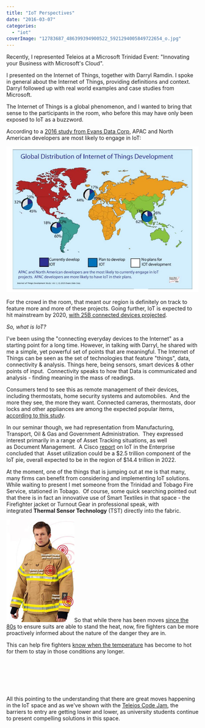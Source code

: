 ```yaml
---
title: "IoT Perspectives"
date: "2016-03-07"
categories: 
  - "iot"
coverImage: "12783687_486399394900522_5921294005849722654_o.jpg"
---
```


Recently, I represented Teleios at a Microsoft Trinidad Event: "Innovating your Business with Microsoft's Cloud".

I presented on the Internet of Things, together with Darryl Ramdin. I spoke in general about the Internet of Things, providing definitions and context. Darryl followed up with real world examples and case studies from Microsoft.

The Internet of Things is a global phenomenon, and I wanted to bring that sense to the participants in the room, who before this may have only been exposed to IoT as a buzzword.

According to a [2016 study from Evans Data Corp](http://www.evansdata.com/reports/viewRelease.php?reportID=38), APAC and North American developers are most likely to engage in IoT:

![global-distribution-of-internet-of-things-development](images/global-distribution-of-internet-of-things-development.jpg)

For the crowd in the room, that meant our region is definitely on track to feature more and more of these projects. Going further, IoT is expected to hit mainstream by 2020, [with 25B connected devices projected](http://www.gartner.com/newsroom/id/2905717).

_So, what is IoT?_

I've been using the "connecting everyday devices to the Internet" as a starting point for a long time. However, in talking with Darryl, he shared with me a simple, yet powerful set of points that are meaningful. The Internet of Things can be seen as the set of technologies that feature "things", data, connectivity & analysis. Things here, being sensors, smart devices & other points of input.  Connectivity speaks to how that Data is communicated and analysis - finding meaning in the mass of readings.

Consumers tend to see this as remote management of their devices, including thermostats, home security systems and automobiles.  And the more they see, the more they want. Connected cameras, thermostats, door locks and other appliances are among the expected popular items, [according to this study](https://www.icontrol.com/blog/2015-state-of-the-smart-home-report/).

In our seminar though, we had representation from Manufacturing, Transport, Oil & Gas and Government Administration.  They expressed interest primarily in a range of Asset Tracking situations, as well as Document Management.  A Cisco [report](http://www.cisco.com/c/dam/en_us/about/ac79/docs/innov/IoE_Economy.pdf) on IoT in the Enterprise concluded that  Asset utilization could be a $2.5 trillion component of the IoT pie, overall expected to be in the region of $14.4 trillion in 2022.

At the moment, one of the things that is jumping out at me is that many, many firms can benefit from considering and implementing IoT solutions. While waiting to present I met someone from the Trinidad and Tobago Fire Service, stationed in Tobago.  Of course, some quick searching pointed out that there is in fact an innovative use of Smart Textiles in that space - the Firefighter jacket or Turnout Gear in professional speak, with integrated **Thermal Sensor Technology** (TST) directly into the fabric.

![viking_turnout_gear_tst](images/viking_turnout_gear_tst.jpg)So that while there has been moves [since the 80s](http://globeturnoutgear.com/education/standards-and-testing/thermal-protective-performance-tpp) to ensure suits are able to stand the heat, now, fire fighters can be more proactively informed about the nature of the danger they are in.

This can help fire fighters [know when the temperature](http://www.talk2myshirt.com/blog/archives/390) has become to hot for them to stay in those conditions any longer.

 

 

 

All this pointing to the understanding that there are great moves happening in the IoT space and as we've shown with the [Teleios Code Jam](http://www.teleioscodejam.com/), the barriers to entry are getting lower and lower, as university students continue to present compelling solutions in this space.
